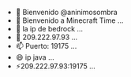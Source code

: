 - 👋 Bienvenido @aninimosombra
- 👀 Bienvenido a Minecraft Time  ...
- 🌱 la ip de bedrock  ...
- 💞️ 209.222.97.93 ...
- 📫 Puerto: 19175 ...
- 😄 ip java ...
- ⚡209.222.97.93:19175 ...

<!---
aninimosombra/aninimosombra is a ✨ special ✨ repository because its `README.md` (this file) appears on your GitHub profile.
You can click the Preview link to take a look at your changes.
--->
